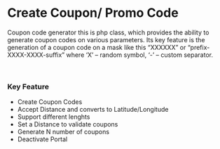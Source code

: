 <h1>Create Coupon/ Promo Code</h1>
<p>
Coupon code generator this is php class, which provides the ability to generate coupon codes on various parameters. 
Its key feature is the generation of a coupon code on a mask like this “XXXXXX” or “prefix-XXXX-XXXX-suffix” 
where ‘X’ – random symbol, ‘-’ – custom separator.
</p>
<br/>
<h3>Key Feature</h3>
<ul>
    <li>Create Coupon Codes</li>
	<li>Accept Distance and converts to Latitude/Longitude</li>
	<li>Support different lenghts</li>
	<li>Set a Distance to validate coupons</li>
	<li>Generate N number of coupons</li>
	<li>Deactivate Portal</li>
</ul>
